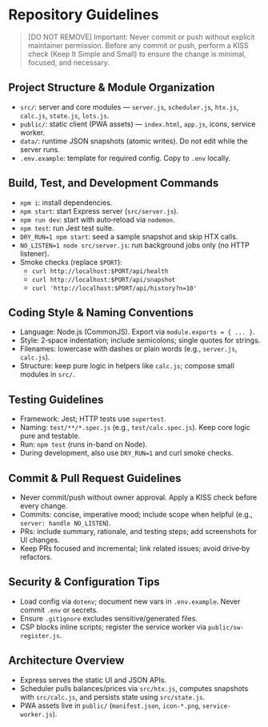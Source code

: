 # Repository Guidelines

> [DO NOT REMOVE] Important: Never commit or push without explicit maintainer permission. Before any commit or push, perform a KISS check (Keep It Simple and Small) to ensure the change is minimal, focused, and necessary.

## Project Structure & Module Organization
- `src/`: server and core modules — `server.js`, `scheduler.js`, `htx.js`, `calc.js`, `state.js`, `lots.js`.
- `public/`: static client (PWA assets) — `index.html`, `app.js`, icons, service worker.
- `data/`: runtime JSON snapshots (atomic writes). Do not edit while the server runs.
- `.env.example`: template for required config. Copy to `.env` locally.

## Build, Test, and Development Commands
- `npm i`: install dependencies.
- `npm start`: start Express server (`src/server.js`).
- `npm run dev`: start with auto‑reload via `nodemon`.
- `npm test`: run Jest test suite.
- `DRY_RUN=1 npm start`: seed a sample snapshot and skip HTX calls.
- `NO_LISTEN=1 node src/server.js`: run background jobs only (no HTTP listener).
- Smoke checks (replace `$PORT`):
  - `curl http://localhost:$PORT/api/health`
  - `curl http://localhost:$PORT/api/snapshot`
  - `curl 'http://localhost:$PORT/api/history?n=10'`

## Coding Style & Naming Conventions
- Language: Node.js (CommonJS). Export via `module.exports = { ... }`.
- Style: 2‑space indentation; include semicolons; single quotes for strings.
- Filenames: lowercase with dashes or plain words (e.g., `server.js`, `calc.js`).
- Structure: keep pure logic in helpers like `calc.js`; compose small modules in `src/`.

## Testing Guidelines
- Framework: Jest; HTTP tests use `supertest`.
- Naming: `test/**/*.spec.js` (e.g., `test/calc.spec.js`). Keep core logic pure and testable.
- Run: `npm test` (runs in-band on Node).
- During development, also use `DRY_RUN=1` and curl smoke checks.

## Commit & Pull Request Guidelines
- Never commit/push without owner approval. Apply a KISS check before every change.
- Commits: concise, imperative mood; include scope when helpful (e.g., `server: handle NO_LISTEN`).
- PRs: include summary, rationale, and testing steps; add screenshots for UI changes.
- Keep PRs focused and incremental; link related issues; avoid drive‑by refactors.

## Security & Configuration Tips
- Load config via `dotenv`; document new vars in `.env.example`. Never commit `.env` or secrets.
- Ensure `.gitignore` excludes sensitive/generated files.
- CSP blocks inline scripts; register the service worker via `public/sw-register.js`.

## Architecture Overview
- Express serves the static UI and JSON APIs.
- Scheduler pulls balances/prices via `src/htx.js`, computes snapshots with `src/calc.js`, and persists state using `src/state.js`.
- PWA assets live in `public/` (`manifest.json`, `icon-*.png`, `service-worker.js`).
